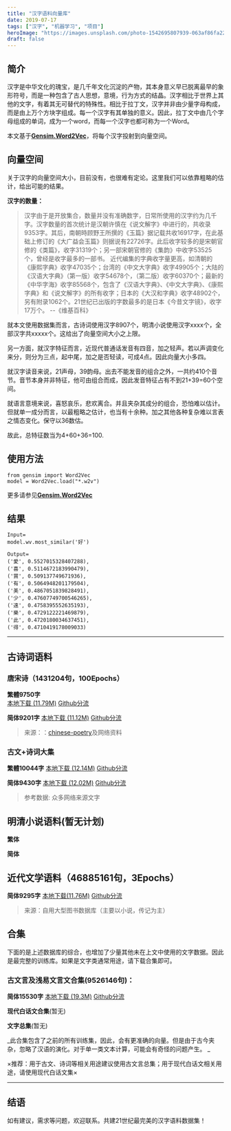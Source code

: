 ```yaml
---
title: "汉字语料向量库"
date: 2019-07-17
tags: ["汉字", "机器学习", "项目"]
heroImage: "https://images.unsplash.com/photo-1542695807939-063af86fa22f?ixlib=rb-1.2.1&q=80&fm=jpg&crop=entropy&cs=tinysrgb&w=2000&fit=max&ixid=eyJhcHBfaWQiOjExNzczfQ"
draft: false
---
```


## 简介

汉字是中华文化的瑰宝，是几千年文化沉淀的产物，其本身意义早已脱离最早的象形符号，而是一种包含了古人思想，意境，行为方式的结晶。汉字相比于世界上其他的文字，有着其无可替代的特殊性。相比于拉丁文，汉字并非由少量字母构成，而是由上万个方块字组成。每一个汉字有其单独的意义。因此，拉丁文中由几个字母组成的单词，成为一个word，而每一个汉字也都可称为一个Word。

本文基于[**Gensim.Word2Vec**](https://radimrehurek.com/gensim/models/word2vec.html)，将每个汉字投射到向量空间。

## 向量空间

关于汉字的向量空间大小，目前没有，也很难有定论。这里我们可以依靠粗略的估计，给出可能的结果。

**汉字的数量：**

> 汉字由于是开放集合，数量并没有准确数字，日常所使用的汉字约为几千字。汉字数量的首次统计是汉朝许慎在《说文解字》中进行的，共收录9353字。其后，南朝時顾野王所撰的《玉篇》据记载共收16917字，在此基础上修订的《大广益会玉篇》则据说有22726字。此后收字较多的是宋朝官修的《类篇》，收字31319个；另一部宋朝官修的《集韵》中收字53525个，曾经是收字最多的一部书。
> 近代编集的字典收字量更高，如清朝的《康熙字典》收字47035个；台湾的《中文大字典》收字49905个；大陆的《汉语大字典》（第一版）收字54678个，（第二版）收字60370个；最新的《中华字海》收字85568个，包含了《汉语大字典》、《中文大字典》、《康熙字典》和《说文解字》的所有收字；日本的《大汉和字典》收字48902个，另有附录1062个。21世纪已出版的字数最多的是日本《今昔文字镜》，收字17万个。 --《维基百科》

就本文使用数据集而言，古诗词使用汉字8907个，明清小说使用汉字xxxx个，全部汉字共xxxxx个。这给出了向量空间大小之上限。

另一方面，就汉字特征而言，近现代普通话发音有四音，加之轻声。若以声调变化来分，则分为三点，起中尾，加之是否轻读，可成4点。因此向量大小多四。

就汉字读音来说，21声母，39韵母。出去不能发音的组合之外，一共约410个音节。音节本身并非特征，他可由组合而成，因此发音特征占有不到21+39=60个空间。

就语言意境来说，喜怒哀乐，悲欢离合。并且夹杂其成分的组合，恐怕难以估计。但就单一成分而言，以最粗略之估计，也当有十余种。加之其他各种复杂难以言表之情态变化。保守以36数估。

故此，总特征数当为4+60+36=100.

## 使用方法

```
from gensim import Word2Vec
model = Word2Vec.load("*.w2v")
```

更多请参见[**Gensim.Word2Vec**](https://radimrehurek.com/gensim/models/word2vec.html)

## 结果

```
Input=
model.wv.most_similar('好')

Output=
('愛', 0.5527015328407288),
('喜', 0.5114672183990479),
('賞', 0.509137749671936),
('有', 0.5064948201179504),
('美', 0.4867051839828491),
('少', 0.47607749700546265),
('遠', 0.4758395552635193),
('樂', 0.4729122221469879),
('此', 0.4720180034637451),
('得', 0.4710419178009033)
```

---

## 古诗词语料

### 唐宋诗（1431204句，100Epochs）

**繁體9750字**  
[本地下载 (11.79M)](https://xhou.me/files/Poems_tzh.w2v)
[Github分流](https://github.com/imhlq/ChineseWordEmbedding/raw/master/Poems_tzh.w2v)

**简体9201字**
[本地下载 (11.12M)](https://xhou.me/files/Poems_szh.w2v)
[Github分流](https://github.com/imhlq/ChineseWordEmbedding/raw/master/Poems_szh.w2v)

> 来源：：[chinese-poetry](https://github.com/chinese-poetry/chinese-poetry)及网络资料

### 古文+诗词大集

**繁體10044字**
[本地下载 (12.14M)](https://xhou.me/files/Poems_Article_tzh.w2v)
[Github分流](https://github.com/imhlq/ChineseWordEmbedding/raw/master/Poems_Article_tzh.w2v)

**简体9430字**
[本地下载 (12.02M)](https://xhou.me/files/Poems_Article_szh.w2v)
[Github分流](https://github.com/imhlq/ChineseWordEmbedding/raw/master/Poems_Article_szh.w2v)

> 参考数据: 众多网络来源文字

## 明清小说语料(暂无计划)

**繁体**

**简体**

## 近代文学语料（46885161句，3Epochs）

**简体9295字**
[本地下载(11.76M)](https://xhou.me/files/Recent_Novel.w2v)
[Github分流](https://github.com/imhlq/ChineseWordEmbedding/raw/master/Recent_Novel.w2v)

> 来源：自用大型图书数据库（主要以小说，传记为主）

## 合集

下面的是上述数据库的综合，也增加了少量其他未在上文中使用的文字数据。因此是最完整的训练库。如果是文字类通常用途，请下载合集即可。

### 古文言及浅易文言文合集(9526146句)：

**简体15530字**
[本地下载 (19.3M)](https://xhou.me/files/Classical_Article_Ensemble_szh.w2v)
[Github分流](https://github.com/imhlq/ChineseWordEmbedding/raw/master/Classical_Article_Ensemble_szh.w2v)

**现代白话文合集**(暂无)

**文字总集**(暂无)

_此合集包含了之前的所有训练集，因此，会有更准确的向量。但是由于古今夹杂，忽略了汉语的演化。对于单一类文本计算，可能会有奇怪的问题产生。 _

×推荐：用于古文、诗词等相关用途建议使用古文言总集；用于现代白话文相关用途，请使用现代白话文集×

---

## 结语

如有建议，需求等问题，欢迎联系。共建21世纪最完美的汉字语料数据集！
